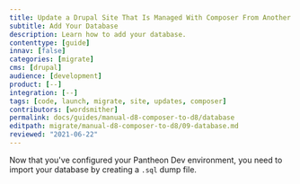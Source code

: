 ```yaml
---
title: Update a Drupal Site That Is Managed With Composer From Another Platform
subtitle: Add Your Database
description: Learn how to add your database.
contenttype: [guide]
innav: [false]
categories: [migrate]
cms: [drupal]
audience: [development]
product: [--]
integration: [--]
tags: [code, launch, migrate, site, updates, composer]
contributors: [wordsmither]
permalink: docs/guides/manual-d8-composer-to-d8/database
editpath: migrate/manual-d8-composer-to-d8/09-database.md
reviewed: "2021-06-22"
---
```


Now that you've configured your Pantheon Dev environment, you need to import your database by creating a `.sql` dump file.

<Partial file="migrate/drupal-database.md" />
